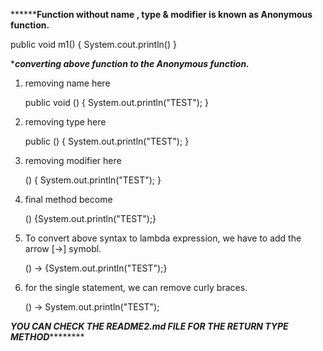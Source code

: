******************Function without name , type & modifier is known as Anonymous function.************

public void m1() {
	System.cout.println()
} 

******************converting above function to the Anonymous function.*****************

1. removing name here

	 public void () {
		System.out.println("TEST");
	} 

2. removing type here

	public () {
		System.out.println("TEST");
	} 


3. removing modifier here

	() {
		System.out.println("TEST");
	} 

4. final method become

	() {System.out.println("TEST");}

5. To convert above syntax to lambda expression, we have to add the arrow [->] symobl.

	() -> {System.out.println("TEST");}

6. for the single statement, we can remove curly braces.

	() -> System.out.println("TEST");
	

*******************YOU CAN CHECK THE README2.md FILE FOR THE RETURN TYPE METHOD***************************

